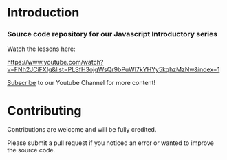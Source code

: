 # Introduction

### Source code repository for our Javascript Introductory series

Watch the lessons here: 

https://www.youtube.com/watch?v=FNh2JCiFXIg&list=PLSfH3ojgWsQr9bPuWl7kYHYy5kqhzMzNw&index=1

[Subscribe](https://www.youtube.com/channel/UCU5RsUGkVcPM9QvFHyKm1OQ?sub_confirmation=1) to our Youtube Channel for more content!

# Contributing
Contributions are welcome and will be fully credited.

Please submit a pull request if you noticed an error or wanted to improve the source code. 